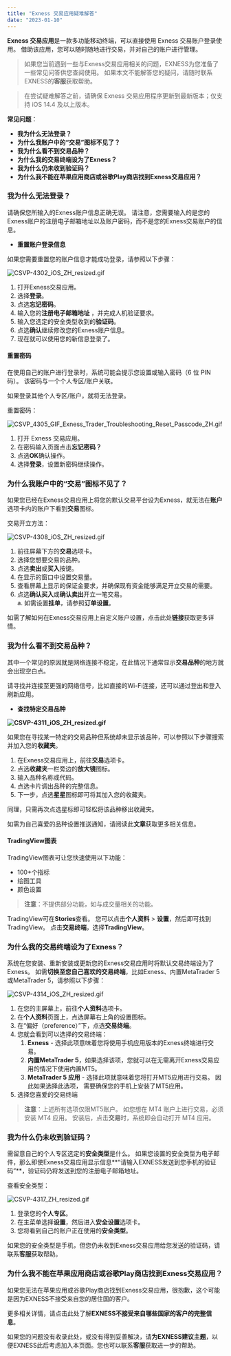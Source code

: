 ```yaml
---
title: "Exness 交易应用疑难解答"
date: "2023-01-10"
---
```


**Exness 交易应用**是一款多功能移动终端，可以直接使用 Exness 交易账户登录使用。 借助该应用，您可以随时随地进行交易，并对自己的账户进行管理。

> 如果您当前遇到一些与Exness交易应用相关的问题，EXNESS为您准备了一些常见问答供您查阅使用。 如果本文不能解答您的疑问，请随时联系EXNESS的**客服**获取帮助。

> 在尝试疑难解答之前，请确保 Exness 交易应用程序更新到最新版本；仅支持 iOS 14.4 及以上版本。

**常见问题**：

- **我为什么无法登录？**
- **为什么我账户中的“交易”图标不见了？**
- **我为什么看不到交易品种？**
- **为什么我的交易终端设为了Exness？**
- **我为什么仍未收到验证码？**
- **为什么我不能在苹果应用商店或谷歌Play商店找到Exness交易应用？**

### 我为什么无法登录？

请确保您所输入的Exness账户信息正确无误。 请注意，您需要输入的是您的Exness账户的注册电子邮箱地址以及账户密码，而不是您的Exness交易账户的信息。

- **重置账户登录信息**

如果您需要重置您的账户信息才能成功登录，请参照以下步骤：

![CSVP-4302_iOS_ZH_resized.gif](https://testingcf.jsdelivr.net/gh/jarlin8/OSS@main/exhelp/CSVP-4302_iOS_ZH_resized.gif)

1. 打开Exness交易应用。 
2. 选择**登录**。
3. 点选**忘记密码**。
4. 输入您的**注册电子邮箱地址** ，并完成人机验证要求。 
5. 输入您选定的安全类型收到的**验证码**。
6. 点选**确认**继续修改您的Exness账户信息。 
7. 现在就可以使用您的新信息登录了。

#### **重置密码**

在使用自己的账户进行登录时，系统可能会提示您设置或输入密码（6 位 PIN 码）。 该密码与一个个人专区/账户关联。

如果登录其他个人专区/账户，就将无法登录。

重置密码：

![CSVP_4305_GIF_Exness_Trader_Troubleshooting_Reset_Passcode_ZH.gif](https://testingcf.jsdelivr.net/gh/jarlin8/OSS@main/exhelp/CSVP_4305_GIF_Exness_Trader_Troubleshooting_Reset_Passcode_ZH.gif)

1. 打开 Exness 交易应用。
2. 在密码输入页面点击**忘记密码？**
3. 点选**OK**确认操作。
4. 选择**登录**，设置新密码继续操作。

### 为什么我账户中的“交易”图标不见了？

如果您已经在Exness交易应用上将您的默认交易平台设为Exness，就无法在**账户**选项卡内的账户下看到**交易**图标。

交易开立方法：

![CSVP-4308_iOS_ZH_resized.gif](https://testingcf.jsdelivr.net/gh/jarlin8/OSS@main/exhelp/CSVP-4308_iOS_ZH_resized.gif)

1. 前往屏幕下方的**交易**选项卡。 
2. 选择您想要交易的品种。 
3. 点选**卖出**或**买入**按键。
4. 在显示的窗口中设置交易量。
5. 查看屏幕上显示的保证金要求，并确保现有资金能够满足开立交易的需要。
6. 点选**确认买入**或**确认卖出**开立一笔交易。  
    a. 如需设置**挂单**，请参照**订单设置**。

如需了解如何在Exness交易应用上自定义账户设置，点击此处**链接**获取更多详情。

### 我为什么看不到交易品种？

其中一个常见的原因就是网络连接不稳定，在此情况下通常显示**交易品种**的地方就会出现空白点。 

请寻找并连接至更强的网络信号，比如直接的Wi-Fi连接，还可以通过登出和登入刷新应用。

- **查找特定交易品种**

**![CSVP-4311_iOS_ZH_resized.gif](https://testingcf.jsdelivr.net/gh/jarlin8/OSS@main/exhelp/CSVP-4311_iOS_ZH_resized.gif)**

如果您在寻找某一特定的交易品种但系统却未显示该品种，可以参照以下步骤搜索并加入您的**收藏夹**。

1. 在Exness交易应用上，前往**交易**选项卡。 
2. 点选**收藏夹**一栏旁边的**放大镜**图标。
3. 输入品种名称或代码。
4. 点选卡片调出品种的完整信息。
5. 下一步，点选**星星**图标即可将其加入您的收藏夹。

同理，只需再次点选星标即可轻松将该品种移出收藏夹。 

如需为自己喜爱的品种设置推送通知，请阅读此**文章**获取更多相关信息。 

#### TradingView图表

TradingView图表可让您快速使用以下功能：

- 100+个指标
- 绘图工具
- 颜色设置

> **注意**：不提供部分功能，如与成交量相关的功能。

TradingView可在**Stories**查看。 您可以点击**个人资料** > **设置**，然后即可找到TradingView。 点击**交易终端**，选择**TradingView**。

### 为什么我的交易终端设为了Exness？

系统在您安装、重新安装或更新您的Exness交易应用时将默认交易终端设为了Exness。 如需**切换至您自己喜欢的交易终端**，比如Exness、内置MetaTrader 5或MetaTrader 5，请参照以下步骤：

![CSVP-4314_iOS_ZH_resized.gif](https://testingcf.jsdelivr.net/gh/jarlin8/OSS@main/exhelp/CSVP-4314_iOS_ZH_resized.gif)

1. 在您的主屏幕上，前往**个人资料**选项卡。
2. 在**个人资料**页面上，点选屏幕右上角的设置图标。 
3. 在“偏好（preference）”下，点选**交易终端**。
4. 您就会看到可以选择的交易终端：
    1. **Exness** - 选择此项意味着您将使用手机应用版本的Exness终端进行交易。
    2. **内置MetaTrader 5**，如果选择该项，您就可以在无需离开Exness交易应用的情况下使用内置MT5。
    3. **MetaTrader 5 应用** - 选择此项就意味着您将打开MT5应用进行交易。 因此如果选择此选项， 需要确保您的手机上安装了MT5应用。
5. 选择您喜爱的交易终端

> **注意**：上述所有选项仅限MT5账户。 如您想在 MT4 账户上进行交易，必须安装 MT4 应用。 安装后，点击**交易**时，系统即会自动打开 MT4 应用。

### 我为什么仍未收到验证码？

需留意自己的个人专区选定的**安全类型**是什么。 如果您设置的安全类型为电子邮件，那么即使Exness交易应用显示信息**“请输入EXNESS发送到您手机的验证码”**，验证码仍将发送到您的注册电子邮箱地址。

查看安全类型：

![CSVP-4317_ZH_resized.gif](https://testingcf.jsdelivr.net/gh/jarlin8/OSS@main/exhelp/CSVP-4317_ZH_resized.gif)

1. 登录您的**个人专区**。
2. 在主菜单选择**设置**，然后进入**安全设置**选项卡。
3. 您将看到自己的账户正在使用的**安全类型**。

如果您的安全类型是手机，但您仍未收到Exness交易应用给您发送的验证码，请联系**客服**获取帮助。 

### **为什么我不能在苹果应用商店或谷歌Play商店找到Exness交易应用？**

如果您无法在苹果应用或谷歌Play商店找到Exness交易应用，很抱歉，这个可能是因为EXNESS不接受来自您的居住国的客户。 

更多相关详情，请点击此处了解**EXNESS不接受来自哪些国家的客户的完整信息**。 

如果您的问题没有收录此处，或没有得到妥善解决，请**为EXNESS建议主题**，以便EXNESS此后考虑加入本页面。您也可以联系**客服**获取进一步的帮助。
